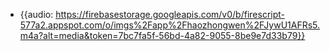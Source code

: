 - {{audio: https://firebasestorage.googleapis.com/v0/b/firescript-577a2.appspot.com/o/imgs%2Fapp%2Fhaozhongwen%2FJywU1AFRs5.m4a?alt=media&token=7bc7fa5f-56bd-4a82-9055-8be9e7d33b79}}
